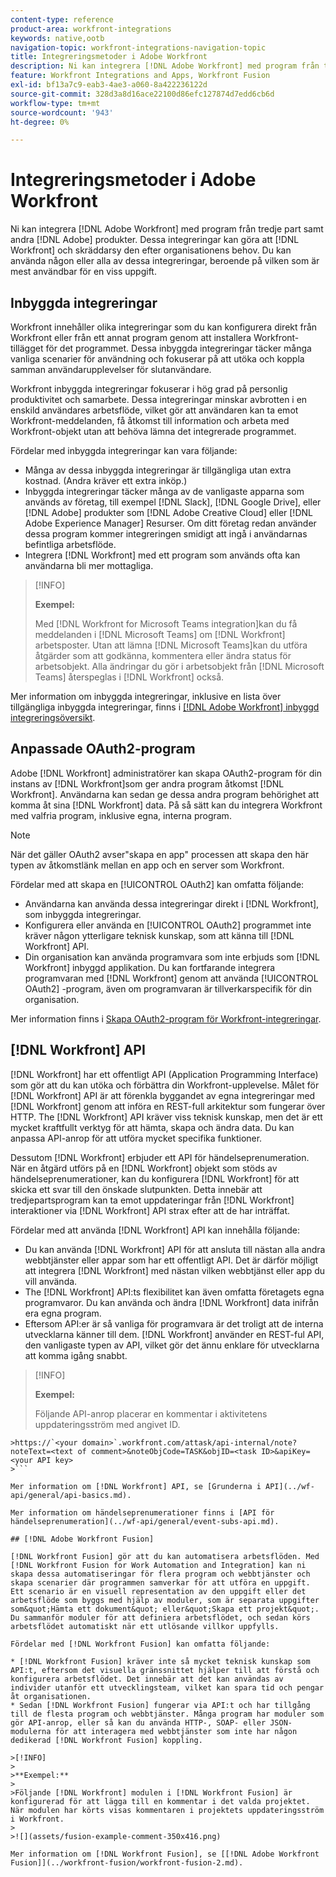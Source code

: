 ```yaml
---
content-type: reference
product-area: workfront-integrations
keywords: native,ootb
navigation-topic: workfront-integrations-navigation-topic
title: Integreringsmetoder i Adobe Workfront
description: Ni kan integrera [!DNL Adobe Workfront] med program från tredje part. Dessa integreringar kan göra att [!DNL Workfront] och skräddarsy den efter organisationens behov. Du kan använda någon eller alla av dessa integreringar, beroende på vilken som är mest användbar för en viss uppgift.
feature: Workfront Integrations and Apps, Workfront Fusion
exl-id: bf13a7c9-eab3-4ae3-a060-8a422236122d
source-git-commit: 328d3a8d16ace22100d86efc127874d7edd6cb6d
workflow-type: tm+mt
source-wordcount: '943'
ht-degree: 0%

---
```


# Integreringsmetoder i Adobe Workfront

Ni kan integrera [!DNL Adobe Workfront] med program från tredje part samt andra [!DNL Adobe] produkter. Dessa integreringar kan göra att [!DNL Workfront] och skräddarsy den efter organisationens behov. Du kan använda någon eller alla av dessa integreringar, beroende på vilken som är mest användbar för en viss uppgift.

## Inbyggda integreringar

Workfront innehåller olika integreringar som du kan konfigurera direkt från Workfront eller från ett annat program genom att installera Workfront-tillägget för det programmet. Dessa inbyggda integreringar täcker många vanliga scenarier för användning och fokuserar på att utöka och koppla samman användarupplevelser för slutanvändare.

Workfront inbyggda integreringar fokuserar i hög grad på personlig produktivitet och samarbete. Dessa integreringar minskar avbrotten i en enskild användares arbetsflöde, vilket gör att användaren kan ta emot Workfront-meddelanden, få åtkomst till information och arbeta med Workfront-objekt utan att behöva lämna det integrerade programmet.

Fördelar med inbyggda integreringar kan vara följande:

* Många av dessa inbyggda integreringar är tillgängliga utan extra kostnad. (Andra kräver ett extra inköp.)
* Inbyggda integreringar täcker många av de vanligaste apparna som används av företag, till exempel [!DNL Slack], [!DNL Google Drive], eller [!DNL Adobe] produkter som [!DNL Adobe Creative Cloud] eller [!DNL Adobe Experience Manager] Resurser. Om ditt företag redan använder dessa program kommer integreringen smidigt att ingå i användarnas befintliga arbetsflöde.
* Integrera [!DNL Workfront] med ett program som används ofta kan användarna bli mer mottagliga.

>[!INFO]
>
>**Exempel:**
>
>Med [!DNL Workfront for Microsoft Teams integration]kan du få meddelanden i [!DNL Microsoft Teams] om [!DNL Workfront] arbetsposter. Utan att lämna [!DNL Microsoft Teams]kan du utföra åtgärder som att godkänna, kommentera eller ändra status för arbetsobjekt. Alla ändringar du gör i arbetsobjekt från [!DNL Microsoft Teams] återspeglas i [!DNL Workfront] också.

Mer information om inbyggda integreringar, inklusive en lista över tillgängliga inbyggda integreringar, finns i [[!DNL Adobe Workfront] inbyggd integreringsöversikt](../workfront-integrations-and-apps/built-in-integrations-non-admin.md).

## Anpassade OAuth2-program

Adobe [!DNL Workfront] administratörer kan skapa OAuth2-program för din instans av [!DNL Workfront]som ger andra program åtkomst [!DNL Workfront]. Användarna kan sedan ge dessa andra program behörighet att komma åt sina [!DNL Workfront] data. På så sätt kan du integrera Workfront med valfria program, inklusive egna, interna program.

>[!NOTE]
>
>När det gäller OAuth2 avser&quot;skapa en app&quot; processen att skapa den här typen av åtkomstlänk mellan en app och en server som Workfront.

Fördelar med att skapa en [!UICONTROL OAuth2] kan omfatta följande:

* Användarna kan använda dessa integreringar direkt i [!DNL Workfront], som inbyggda integreringar.
* Konfigurera eller använda en [!UICONTROL OAuth2] programmet inte kräver någon ytterligare teknisk kunskap, som att känna till [!DNL Workfront] API.
* Din organisation kan använda programvara som inte erbjuds som [!DNL Workfront] inbyggd applikation. Du kan fortfarande integrera programvaran med [!DNL Workfront] genom att använda [!UICONTROL OAuth2] -program, även om programvaran är tillverkarspecifik för din organisation.

Mer information finns i [Skapa OAuth2-program för Workfront-integreringar](../administration-and-setup/configure-integrations/create-oauth-application.md).

## [!DNL Workfront] API

[!DNL Workfront] har ett offentligt API (Application Programming Interface) som gör att du kan utöka och förbättra din Workfront-upplevelse. Målet för [!DNL Workfront] API är att förenkla byggandet av egna integreringar med [!DNL Workfront] genom att införa en REST-full arkitektur som fungerar över HTTP. The [!DNL Workfront] API kräver viss teknisk kunskap, men det är ett mycket kraftfullt verktyg för att hämta, skapa och ändra data. Du kan anpassa API-anrop för att utföra mycket specifika funktioner.

Dessutom [!DNL Workfront] erbjuder ett API för händelseprenumeration. När en åtgärd utförs på en [!DNL Workfront] objekt som stöds av händelseprenumerationer, kan du konfigurera [!DNL Workfront] för att skicka ett svar till den önskade slutpunkten. Detta innebär att tredjepartsprogram kan ta emot uppdateringar från [!DNL Workfront] interaktioner via [!DNL Workfront] API strax efter att de har inträffat.

Fördelar med att använda [!DNL Workfront] API kan innehålla följande:

* Du kan använda [!DNL Workfront] API för att ansluta till nästan alla andra webbtjänster eller appar som har ett offentligt API. Det är därför möjligt att integrera [!DNL Workfront] med nästan vilken webbtjänst eller app du vill använda.
* The [!DNL Workfront] API:ts flexibilitet kan även omfatta företagets egna programvaror. Du kan använda och ändra [!DNL Workfront] data inifrån era egna program.
* Eftersom API:er är så vanliga för programvara är det troligt att de interna utvecklarna känner till dem. [!DNL Workfront] använder en REST-ful API, den vanligaste typen av API, vilket gör det ännu enklare för utvecklarna att komma igång snabbt.

>[!INFO]
>
>**Exempel:**
>
>Följande API-anrop placerar en kommentar i aktivitetens uppdateringsström med angivet ID.
>
>
```
>https://`<your domain>`.workfront.com/attask/api-internal/note?noteText=<text of comment>&noteObjCode=TASK&objID=<task ID>&apiKey=<your API key>
>```

Mer information om [!DNL Workfront] API, se [Grunderna i API](../wf-api/general/api-basics.md).

Mer information om händelseprenumerationer finns i [API för händelseprenumeration](../wf-api/general/event-subs-api.md).

## [!DNL Adobe Workfront Fusion]

[!DNL Workfront Fusion] gör att du kan automatisera arbetsflöden. Med [!DNL Workfront Fusion for Work Automation and Integration] kan ni skapa dessa automatiseringar för flera program och webbtjänster och skapa scenarier där programmen samverkar för att utföra en uppgift. Ett scenario är en visuell representation av den uppgift eller det arbetsflöde som byggs med hjälp av moduler, som är separata uppgifter som&quot;Hämta ett dokument&quot; eller&quot;Skapa ett projekt&quot;. Du sammanför moduler för att definiera arbetsflödet, och sedan körs arbetsflödet automatiskt när ett utlösande villkor uppfylls.

Fördelar med [!DNL Workfront Fusion] kan omfatta följande:

* [!DNL Workfront Fusion] kräver inte så mycket teknisk kunskap som API:t, eftersom det visuella gränssnittet hjälper till att förstå och konfigurera arbetsflödet. Det innebär att det kan användas av individer utanför ett utvecklingsteam, vilket kan spara tid och pengar åt organisationen.
* Sedan [!DNL Workfront Fusion] fungerar via API:t och har tillgång till de flesta program och webbtjänster. Många program har moduler som gör API-anrop, eller så kan du använda HTTP-, SOAP- eller JSON-modulerna för att interagera med webbtjänster som inte har någon dedikerad [!DNL Workfront Fusion] koppling.

>[!INFO]
>
>**Exempel:**
>
>Följande [!DNL Workfront] modulen i [!DNL Workfront Fusion] är konfigurerad för att lägga till en kommentar i det valda projektet. När modulen har körts visas kommentaren i projektets uppdateringsström i Workfront.
>
>![](assets/fusion-example-comment-350x416.png)

Mer information om [!DNL Workfront Fusion], se [[!DNL Adobe Workfront Fusion]](../workfront-fusion/workfront-fusion-2.md).
